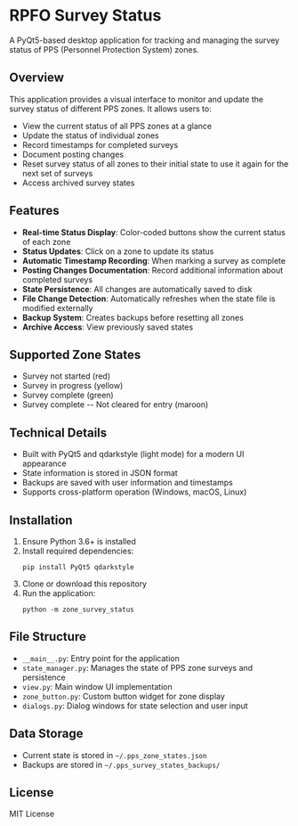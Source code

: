 # RPFO Survey Status

A PyQt5-based desktop application for tracking and managing the survey status of PPS (Personnel Protection System) zones.

## Overview

This application provides a visual interface to monitor and update the survey status of different PPS zones. It allows users to:

- View the current status of all PPS zones at a glance
- Update the status of individual zones
- Record timestamps for completed surveys
- Document posting changes
- Reset survey status of all zones to their initial state to use it again for the next set of surveys
- Access archived survey states

## Features

- **Real-time Status Display**: Color-coded buttons show the current status of each zone
- **Status Updates**: Click on a zone to update its status
- **Automatic Timestamp Recording**: When marking a survey as complete
- **Posting Changes Documentation**: Record additional information about completed surveys
- **State Persistence**: All changes are automatically saved to disk
- **File Change Detection**: Automatically refreshes when the state file is modified externally
- **Backup System**: Creates backups before resetting all zones
- **Archive Access**: View previously saved states

## Supported Zone States

- Survey not started (red)
- Survey in progress (yellow)
- Survey complete (green)
- Survey complete -- Not cleared for entry (maroon)

## Technical Details

- Built with PyQt5 and qdarkstyle (light mode) for a modern UI appearance
- State information is stored in JSON format
- Backups are saved with user information and timestamps
- Supports cross-platform operation (Windows, macOS, Linux)

## Installation

1. Ensure Python 3.6+ is installed
2. Install required dependencies:
   ```
   pip install PyQt5 qdarkstyle
   ```
3. Clone or download this repository
4. Run the application:
   ```
   python -m zone_survey_status
   ```

## File Structure

- `__main__.py`: Entry point for the application
- `state_manager.py`: Manages the state of PPS zone surveys and persistence
- `view.py`: Main window UI implementation
- `zone_button.py`: Custom button widget for zone display
- `dialogs.py`: Dialog windows for state selection and user input

## Data Storage

- Current state is stored in `~/.pps_zone_states.json`
- Backups are stored in `~/.pps_survey_states_backups/`

## License

MIT License
